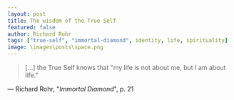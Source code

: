 ```yaml
---
layout: post
title: The wisdom of the True Self
featured: false
author: Richard Rohr
tags: ["true-self", "immortal-diamond", identity, life, spirituality]
image: \images\posts\space.png
---
```


>[...] the True Self knows that "my life is not about me, but I am about life."

― Richard Rohr, "_Immortal Diamond_", p. 21